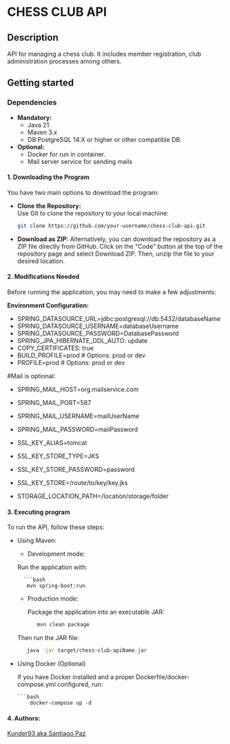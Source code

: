 <h1>CHESS CLUB API</h1>
<h2>Description</h2>
<p>API for managing a chess club. It includes member registration, club administration processes among others.</p>
<h2>Getting started</h2>
<h3>Dependencies</h3>

- **Mandatory:**
  - Java 21
  - Maven 3.x
  - DB PostgreSQL 14.X or higher or other compatible DB.  
- **Optional:**  
  - Docker for run in container.
  - Mail server service for sending mails
    
#### 1. Downloading the Program

You have two main options to download the program:

- **Clone the Repository:**  
  Use Git to clone the repository to your local machine:
  ```bash
  git clone https://github.com/your-username/chess-club-api.git

- **Download as ZIP:**
  Alternatively, you can download the repository as a ZIP file directly from GitHub.
Click on the "Code" button at the top of the repository page and select Download ZIP. Then, unzip the file to your desired location.

#### 2. Modifications Needed
Before running the application, you may need to make a few adjustments:

 **Environment Configuration:**
 - SPRING_DATASOURCE_URL=jdbc:postgresql://db:5432/databaseName
 - SPRING_DATASOURCE_USERNAME=databaseUsername
 - SPRING_DATASOURCE_PASSWORD=DatabasePassword
 - SPRING_JPA_HIBERNATE_DDL_AUTO: update
 - COPY_CERTIFICATES: true
 - BUILD_PROFILE=prod     # Options: prod or dev
 - PROFILE=prod          # Options: prod or dev

 #Mail is optional: 
 - SPRING_MAIL_HOST=org.mailservice.com
 - SPRING_MAIL_PORT=587
 - SPRING_MAIL_USERNAME=mailUserName
 - SPRING_MAIL_PASSWORD=mailPassword

 - SSL_KEY_ALIAS=tomcat
 - SSL_KEY_STORE_TYPE=JKS
 - SSL_KEY_STORE_PASSWORD=password
 - SSL_KEY_STORE=/route/to/key/key.jks

 - STORAGE_LOCATION_PATH=/location/storage/folder




#### 3. Executing program
To run the API, follow these steps:

- Using Maven:
  - Development mode:

  Run the application with:

        ```bash
         mvn spring-boot:run

  - Production mode:
 
    Package the application into an executable JAR:

     ```bash
        mvn clean package

   Then run the JAR file:


     ```bash
        java -jar target/chess-club-apiName.jar
     
- Using Docker (Optional)

   If you have Docker installed and a proper Dockerfile/docker-compose.yml configured, run:

      ```bash
          docker-compose up -d

#### 4. Authors:

[Kunder93 aka Santiago Paz](https://github.com/kunder93)


 
